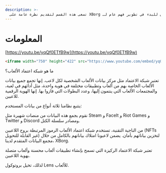 ```yaml
---
description: >-
  تسعى هذه القسم لتقديم نظرة عامة على XBorg قبل استكشاف القارئ لبقية هذا الوثيقة. هذا هو أفضل مكان للبدء في تطوير فهم عام لـ XBorg.
---
```


# المعلومات

[https://youtu.be/yqQf0ETfB9w](https://youtu.be/yqQf0ETfB9w)



```html
<iframe width="750" height="422" src="https://www.youtube.com/embed/yqQf0ETfB9w" title="Public Pitch: Why invest in XBorg?" frameborder="0" allow="accelerometer; autoplay; clipboard-write; encrypted-media; gyroscope; picture-in-picture; web-share" allowfullscreen></iframe>
```





ما هو شبكة اعتماد الألعاب؟

تعتبر شبكة الاعتماد مثل مركز بيانات الألعاب الشخصية لكل لاعب. إنها تجمع جميع بيانات الألعاب الخاصة بهم من ألعاب وتطبيقات مختلفة في هوية واحدة، مثل أدائهم في لعبة، والمجتمعات الألعاب التي ينتمون إليها، وعدد البطولات التي فازوا بها. إنها الهوية الرقمية للاعبين.

يتتبع نظامنا ثلاثة أنواع من بيانات المستخدم:

نقوم بجمع هذه البيانات من منصات شهيرة مثل Steam و FaceIt و Riot Games و Twitter و Discord ومصادر سلسلة الكتل.

من الناحية التقنية، تستخدم شبكة اعتماد الألعاب الرموز المرتبطة بروح اللاعبين (NFTs غير القابلة للتحويل) لتخزين بياناتهم بأمان. يضمن لاعبونا امتلاك بياناتهم بالكامل من خلال مجمع البيانات المتقدم لدينا، XBorg.

تعتبر شبكة الاعتماد الركيزة التي تسمح بإنشاء تطبيقات ألعاب محسنة وألعاب متصلة بهوية اللاعبين.

لذلك، تخيل بروتوكول Lens للألعاب.